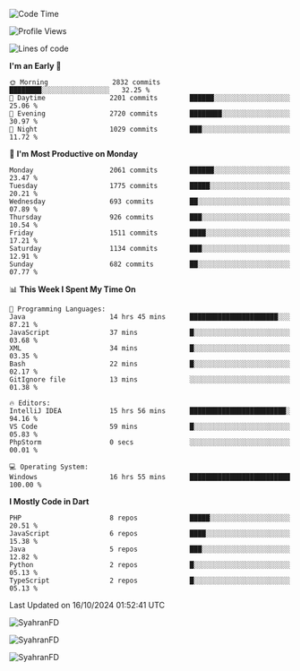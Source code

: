 <!--START_SECTION:waka-->
![Code Time](http://img.shields.io/badge/Code%20Time-446%20hrs%2033%20mins-blue)

![Profile Views](http://img.shields.io/badge/Profile%20Views-26-blue)

![Lines of code](https://img.shields.io/badge/From%20Hello%20World%20I%27ve%20Written-3.5%20million%20lines%20of%20code-blue)

**I'm an Early 🐤** 

```text
🌞 Morning                2832 commits        ████████░░░░░░░░░░░░░░░░░   32.25 % 
🌆 Daytime                2201 commits        ██████░░░░░░░░░░░░░░░░░░░   25.06 % 
🌃 Evening                2720 commits        ████████░░░░░░░░░░░░░░░░░   30.97 % 
🌙 Night                  1029 commits        ███░░░░░░░░░░░░░░░░░░░░░░   11.72 % 
```
📅 **I'm Most Productive on Monday** 

```text
Monday                   2061 commits        ██████░░░░░░░░░░░░░░░░░░░   23.47 % 
Tuesday                  1775 commits        █████░░░░░░░░░░░░░░░░░░░░   20.21 % 
Wednesday                693 commits         ██░░░░░░░░░░░░░░░░░░░░░░░   07.89 % 
Thursday                 926 commits         ███░░░░░░░░░░░░░░░░░░░░░░   10.54 % 
Friday                   1511 commits        ████░░░░░░░░░░░░░░░░░░░░░   17.21 % 
Saturday                 1134 commits        ███░░░░░░░░░░░░░░░░░░░░░░   12.91 % 
Sunday                   682 commits         ██░░░░░░░░░░░░░░░░░░░░░░░   07.77 % 
```


📊 **This Week I Spent My Time On** 

```text
💬 Programming Languages: 
Java                     14 hrs 45 mins      ██████████████████████░░░   87.21 % 
JavaScript               37 mins             █░░░░░░░░░░░░░░░░░░░░░░░░   03.68 % 
XML                      34 mins             █░░░░░░░░░░░░░░░░░░░░░░░░   03.35 % 
Bash                     22 mins             █░░░░░░░░░░░░░░░░░░░░░░░░   02.17 % 
GitIgnore file           13 mins             ░░░░░░░░░░░░░░░░░░░░░░░░░   01.38 % 

🔥 Editors: 
IntelliJ IDEA            15 hrs 56 mins      ████████████████████████░   94.16 % 
VS Code                  59 mins             █░░░░░░░░░░░░░░░░░░░░░░░░   05.83 % 
PhpStorm                 0 secs              ░░░░░░░░░░░░░░░░░░░░░░░░░   00.01 % 

💻 Operating System: 
Windows                  16 hrs 55 mins      █████████████████████████   100.00 % 
```

**I Mostly Code in Dart** 

```text
PHP                      8 repos             █████░░░░░░░░░░░░░░░░░░░░   20.51 % 
JavaScript               6 repos             ████░░░░░░░░░░░░░░░░░░░░░   15.38 % 
Java                     5 repos             ███░░░░░░░░░░░░░░░░░░░░░░   12.82 % 
Python                   2 repos             █░░░░░░░░░░░░░░░░░░░░░░░░   05.13 % 
TypeScript               2 repos             █░░░░░░░░░░░░░░░░░░░░░░░░   05.13 % 
```




 Last Updated on 16/10/2024 01:52:41 UTC
<!--END_SECTION:waka-->

<p align="left">
  <img src="https://github-readme-stats.vercel.app/api/top-langs?username=SyahranFD&layout=donut&hide=C%2B%2B,CMake,css&show_icons=true&locale=en&&theme=blueberry" alt="SyahranFD" />
</p>

<p align="left">
  <img src="https://github-readme-stats.vercel.app/api?username=SyahranFD&show_icons=true&locale=en&theme=blueberry" alt="SyahranFD" />
</p>

<p align="left">
  <img src="https://streak-stats.demolab.com/?user=SyahranFD&theme=blueberry" alt="SyahranFD"/>
</p>

